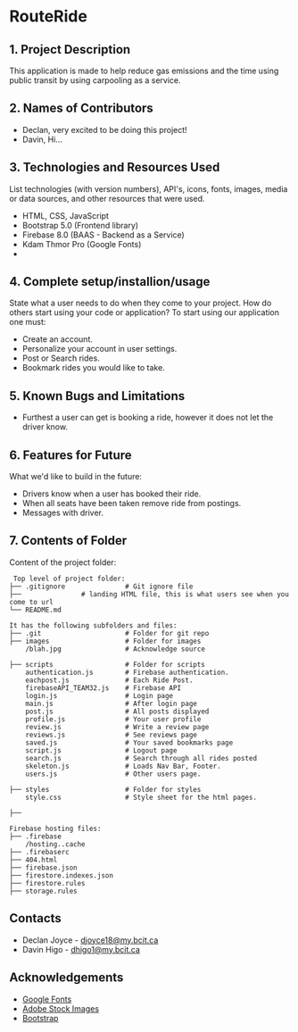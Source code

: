 # RouteRide

## 1. Project Description
This application is made to help reduce gas emissions and the time using public transit by using carpooling as a service. 

## 2. Names of Contributors
* Declan, very excited to be doing this project!
* Davin, Hi...

## 3. Technologies and Resources Used
List technologies (with version numbers), API's, icons, fonts, images, media or data sources, and other resources that were used.
* HTML, CSS, JavaScript
* Bootstrap 5.0 (Frontend library)
* Firebase 8.0 (BAAS - Backend as a Service)
* Kdam Thmor Pro (Google Fonts)
* 

## 4. Complete setup/installion/usage
State what a user needs to do when they come to your project.  How do others start using your code or application?
To start using our application one must:
* Create an account.
* Personalize your account in user settings.
* Post or Search rides.
* Bookmark rides you would like to take.

## 5. Known Bugs and Limitations
* Furthest a user can get is booking a ride, however it does not let the driver know.

## 6. Features for Future
What we'd like to build in the future:
* Drivers know when a user has booked their ride.
* When all seats have been taken remove ride from postings.
* Messages with driver.
	
## 7. Contents of Folder
Content of the project folder:

```
 Top level of project folder: 
├── .gitignore               # Git ignore file
├──               # landing HTML file, this is what users see when you come to url
└── README.md

It has the following subfolders and files:
├── .git                     # Folder for git repo
├── images                   # Folder for images
    /blah.jpg                # Acknowledge source

├── scripts                  # Folder for scripts
    authentication.js        # Firebase authentication.
    eachpost.js              # Each Ride Post.
    firebaseAPI_TEAM32.js    # Firebase API
    login.js                 # Login page 
    main.js                  # After login page
    post.js                  # All posts displayed
    profile.js               # Your user profile
    review.js                # Write a review page
    reviews.js               # See reviews page
    saved.js                 # Your saved bookmarks page
    script.js                # Logout page
    search.js                # Search through all rides posted
    skeleton.js              # Loads Nav Bar, Footer.
    users.js                 # Other users page.
                    
├── styles                   # Folder for styles
    style.css                # Style sheet for the html pages.

├── 

Firebase hosting files: 
├── .firebase
	/hosting..cache
├── .firebaserc
├── 404.html
├── firebase.json
├── firestore.indexes.json
├── firestore.rules
├── storage.rules

```


## Contacts
* Declan Joyce - djoyce18@my.bcit.ca
* Davin Higo - dhigo1@my.bcit.ca

## Acknowledgements 
* <a href="https://fonts.google.com/">Google Fonts</a>
* <a href="https://stock.adobe.com/images">Adobe Stock Images</a>
* <a href="https://getbootstrap.com/">Bootstrap</a>


